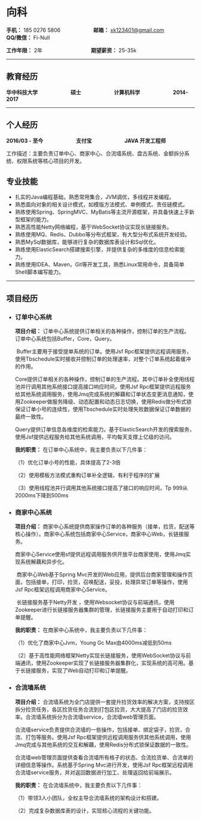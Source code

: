 # 向科

**手机：** 185 0276 5806　　　　　　           **邮箱：** xk123401@gmail.com　　　　　**QQ/微信：** Fi-Null

**工作年限：** 2年　　　　　　　　　        **期望薪资：** 25-35k

------

## 教育经历

**华中科技大学**　　　　　　           	**硕士**　　　　　　          	 **计算机科学**　　　　　　           **2014-2017**

------

## 个人经历

**2016/03 - 至今**　　　　　　           			**支付宝**　　　　　　           			**JAVA 开发工程师**

工作描述：主要负责订单中心、商家中心、合流墙系统、盘古系统、金额拆分系统、权限系统等核心项目的开发。

## 专业技能

- 扎实的Java编程基础，熟悉常用集合，JVM调优，多线程并发编程。
- 熟悉面向对象的相关设计模式，如模版方法模式、单例模式、责任链模式。
- 熟练使用Spring、SpringMVC、MyBatis等主流开源框架，并具备快速上手新型框架的能力。
- 熟悉高性能Netty网络编程，基于WebSocket协议实现长链接服务。
- 熟练使用MQ、Redis、Dubbo等分布式框架，有大型分布式系统开发经验。
- 熟悉MySql数据库，能够进行复杂的数据库表设计和Sql优化。
- 熟练使用ElasticSearch搭建搜索引擎，并提供复杂的多维度的信息检索能力。
- 熟练使用IDEA、Maven，Git等开发工具，熟悉Linux常用命令，具备简单Shell脚本编写能力。

------

## 项目经历										

- ### 订单中心系统

  **项目介绍：** 订单中心系统提供订单相关的各种操作，控制订单的生产流程。 订单中心系统包括Buffer，Core，Query。

  ​	Buffer主要用于接受提单系统的订单。使用Jsf Rpc框架提供远程调用服务，使用Tbschedule实时接收并控制订单的处理速率，对整个订单系统起着缓冲的作用。

  ​	Core提供订单相关的各种操作，控制订单的生产流程。其中订单补全使用线程池并行调用其他系统接口提高接口响应时间，使用Jsf Rpc框架提供远程服务给其他系统调用服务，使用Jmq完成系统的解藕和订单状态变更消息通知，使用Zookeeper做服务降级、动态配置和动态日志切换，使用Redis做分布式锁保证订单小号的连续性，使用Tbschedule实时处理失败数据保证订单数据的最终一致性。

  ​	Query提供订单信息各维度的检索能力。基于ElasticSearch开发的搜索服务，使用Jsf提供远程服务给其他系统调用，平均每天支撑上亿级的访问。

  **我的职责：** 在订单中心系统中，我主要负责以下几件事：

  （1）优化订单小号的性能，具体提高了2-3倍

  （2）使用模板方法模式重构订单补全逻辑，有利于程序的扩展

  （3）使用线程池并行调用其他系统接口提高了接口的响应时间，Tp 999从2000ms下降到500ms

- ### 商家中心系统

  **项目介绍：** 商家中心系统提供商家操作订单的各种服务（接单，捡货，配送等核心操作）。商家中心系统包括商家中心Service，商家中心Web，长链接服务。

  ​	商家中心Service使用sf提供远程调用服务供开放平台商家使用，使用Jmq实现系统解藕和异步化。

  ​	商家中心Web基于Spring Mvc开发的Web应用，提供后台商家管理和操作页面，包括接单，打印，捡货，召唤配送，妥投，处理异常订单等操作，使用Jsf Rpc框架远程调用商家中心Service。

  ​	长链接服务基于Netty开发 ，使用Websocket协议与前端通讯，使用Zookeeper进行长链接服务器集群的管理，长链接服务主要用于自动打印和订单提醒。

  **我的职责：** 在商家中心系统中，我主要负责以下几件事：

  （1）优化了商家中心Jvm，Young Gc Max由4000ms减低到50ms

  （2）基于高性能网络框架Netty实现长链接服务，使用WebSocket协议与前端通讯，使用Zookeeper实现了长链接服务器集群化，实现系统的高可用。基于长链接服务，实现了Web自动打印和订单提醒。

- ### 合流墙系统

  **项目介绍：** 合流墙系统为全门店提供一套提升捡货效率的解决方案，支持按区拆分捡货任务，各区捡货任务合流到打包区捡货，大大提高了门店的捡货效率。合流墙系统拆分为合流墙service，合流墙web管理页面。

  ​	合流墙service负责提供合流墙的一些操作，包括接单、绑定袋子，捡货，合流、打包等服务。使用Jsf Rpc框架提供远程调用服务供其他系统调用，使用Jmq完成与其他系统的交互和解藕，使用Redis分布式锁保证数据的一致性。

  ​	合流墙web管理页面提供查看合流墙所有格子的状态、合流捡货单、合流单的详细信息等操作。系统基于Spring Mvc进行开发，使用Jsf Rpc框架远程调用合流墙service服务，并对返回数据进行加工、处理返回给前端展示。

  **我的职责：** 在合流墙系统中，我主要负责以下几件事：

  （1）带领3人小团队，全权主导合流墙系统的架构设计和搭建。

  （2）完成复杂数据库表的设计，实现核心流程的关键功能。
